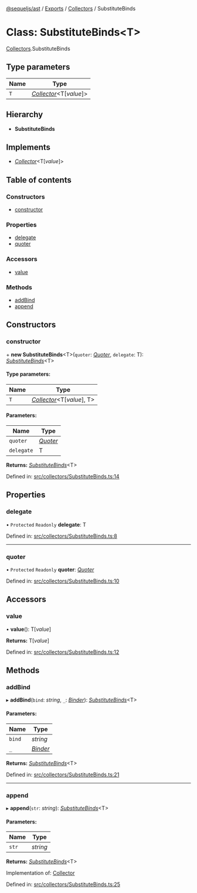 [@sequeljs/ast](../README.md) / [Exports](../modules.md) /
[Collectors](../modules/collectors.md) / SubstituteBinds

# Class: SubstituteBinds<T\>

[Collectors](../modules/collectors.md).SubstituteBinds

## Type parameters

| Name | Type                                                              |
| ---- | ----------------------------------------------------------------- |
| `T`  | [_Collector_](../interfaces/collectors.collector.md)<T[*value*]\> |

## Hierarchy

- **SubstituteBinds**

## Implements

- [_Collector_](../interfaces/collectors.collector.md)<T[*value*]\>

## Table of contents

### Constructors

- [constructor](collectors.substitutebinds.md#constructor)

### Properties

- [delegate](collectors.substitutebinds.md#delegate)
- [quoter](collectors.substitutebinds.md#quoter)

### Accessors

- [value](collectors.substitutebinds.md#value)

### Methods

- [addBind](collectors.substitutebinds.md#addbind)
- [append](collectors.substitutebinds.md#append)

## Constructors

### constructor

\+ **new SubstituteBinds**<T\>(`quoter`:
[_Quoter_](../interfaces/interfaces.quoter.md), `delegate`: T):
[_SubstituteBinds_](collectors.substitutebinds.md)<T\>

#### Type parameters:

| Name | Type                                                                 |
| ---- | -------------------------------------------------------------------- |
| `T`  | [_Collector_](../interfaces/collectors.collector.md)<T[*value*], T\> |

#### Parameters:

| Name       | Type                                           |
| ---------- | ---------------------------------------------- |
| `quoter`   | [_Quoter_](../interfaces/interfaces.quoter.md) |
| `delegate` | T                                              |

**Returns:** [_SubstituteBinds_](collectors.substitutebinds.md)<T\>

Defined in:
[src/collectors/SubstituteBinds.ts:14](https://github.com/sequeljs/ast/blob/8de61b1/src/collectors/SubstituteBinds.ts#L14)

## Properties

### delegate

• `Protected` `Readonly` **delegate**: T

Defined in:
[src/collectors/SubstituteBinds.ts:8](https://github.com/sequeljs/ast/blob/8de61b1/src/collectors/SubstituteBinds.ts#L8)

---

### quoter

• `Protected` `Readonly` **quoter**:
[_Quoter_](../interfaces/interfaces.quoter.md)

Defined in:
[src/collectors/SubstituteBinds.ts:10](https://github.com/sequeljs/ast/blob/8de61b1/src/collectors/SubstituteBinds.ts#L10)

## Accessors

### value

• **value**(): T[*value*]

**Returns:** T[*value*]

Defined in:
[src/collectors/SubstituteBinds.ts:12](https://github.com/sequeljs/ast/blob/8de61b1/src/collectors/SubstituteBinds.ts#L12)

## Methods

### addBind

▸ **addBind**(`bind`: _string_, `_`:
[_Binder_](../modules/collectors.md#binder)):
[_SubstituteBinds_](collectors.substitutebinds.md)<T\>

#### Parameters:

| Name   | Type                                        |
| ------ | ------------------------------------------- |
| `bind` | _string_                                    |
| `_`    | [_Binder_](../modules/collectors.md#binder) |

**Returns:** [_SubstituteBinds_](collectors.substitutebinds.md)<T\>

Defined in:
[src/collectors/SubstituteBinds.ts:21](https://github.com/sequeljs/ast/blob/8de61b1/src/collectors/SubstituteBinds.ts#L21)

---

### append

▸ **append**(`str`: _string_):
[_SubstituteBinds_](collectors.substitutebinds.md)<T\>

#### Parameters:

| Name  | Type     |
| ----- | -------- |
| `str` | _string_ |

**Returns:** [_SubstituteBinds_](collectors.substitutebinds.md)<T\>

Implementation of: [Collector](../interfaces/collectors.collector.md)

Defined in:
[src/collectors/SubstituteBinds.ts:25](https://github.com/sequeljs/ast/blob/8de61b1/src/collectors/SubstituteBinds.ts#L25)
